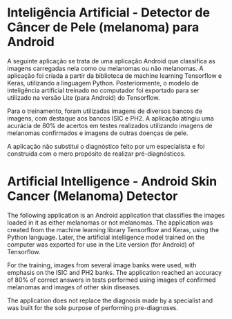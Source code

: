 # Inteligência Artificial - Detector de Câncer de Pele (melanoma) para Android

A seguinte aplicação se trata de uma aplicação Android que classifica as imagens carregadas nela como ou melanomas ou não melanomas. A aplicação foi criada a partir da biblioteca de machine learning Tensorflow e Keras, utilizando a linguagem Python. Posteriormente, o modelo de inteligência artificial treinado no computador foi exportado para ser utilizado na versão Lite (para Android) do Tensorflow.

Para o treinamento, foram utilizadas imagens de diversos bancos de imagens, com destaque aos bancos ISIC e PH2. A aplicação atingiu uma acurácia de 80% de acertos em testes realizados utilizando imagens de melanomas confirmados e imagens de outras doenças de pele.

A aplicação não substitui o diagnóstico feito por um especialista e foi construída com o mero propósito de realizar pré-diagnósticos.

# Artificial Intelligence - Android Skin Cancer (Melanoma) Detector

The following application is an Android application that classifies the images loaded in it as either melanomas or not melanomas. The application was created from the machine learning library Tensorflow and Keras, using the Python language. Later, the artificial intelligence model trained on the computer was exported for use in the Lite version (for Android) of Tensorflow.

For the training, images from several image banks were used, with emphasis on the ISIC and PH2 banks. The application reached an accuracy of 80% of correct answers in tests performed using images of confirmed melanomas and images of other skin diseases.

The application does not replace the diagnosis made by a specialist and was built for the sole purpose of performing pre-diagnoses.
